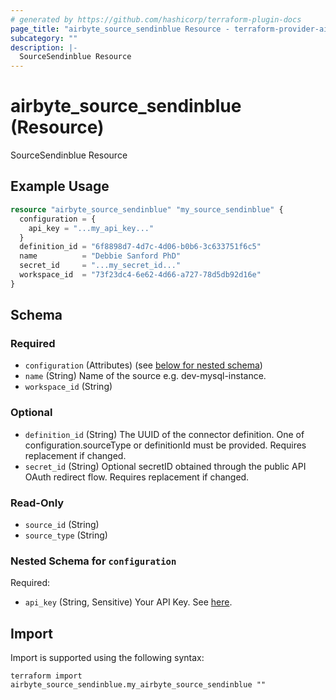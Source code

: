 ```yaml
---
# generated by https://github.com/hashicorp/terraform-plugin-docs
page_title: "airbyte_source_sendinblue Resource - terraform-provider-airbyte"
subcategory: ""
description: |-
  SourceSendinblue Resource
---
```


# airbyte_source_sendinblue (Resource)

SourceSendinblue Resource

## Example Usage

```terraform
resource "airbyte_source_sendinblue" "my_source_sendinblue" {
  configuration = {
    api_key = "...my_api_key..."
  }
  definition_id = "6f8898d7-4d7c-4d06-b0b6-3c633751f6c5"
  name          = "Debbie Sanford PhD"
  secret_id     = "...my_secret_id..."
  workspace_id  = "73f23dc4-6e62-4d66-a727-78d5db92d16e"
}
```

<!-- schema generated by tfplugindocs -->
## Schema

### Required

- `configuration` (Attributes) (see [below for nested schema](#nestedatt--configuration))
- `name` (String) Name of the source e.g. dev-mysql-instance.
- `workspace_id` (String)

### Optional

- `definition_id` (String) The UUID of the connector definition. One of configuration.sourceType or definitionId must be provided. Requires replacement if changed.
- `secret_id` (String) Optional secretID obtained through the public API OAuth redirect flow. Requires replacement if changed.

### Read-Only

- `source_id` (String)
- `source_type` (String)

<a id="nestedatt--configuration"></a>
### Nested Schema for `configuration`

Required:

- `api_key` (String, Sensitive) Your API Key. See <a href="https://developers.sendinblue.com/docs/getting-started">here</a>.

## Import

Import is supported using the following syntax:

```shell
terraform import airbyte_source_sendinblue.my_airbyte_source_sendinblue ""
```

